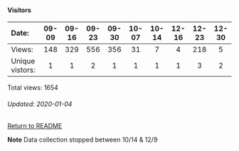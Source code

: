 #### Visitors
Date:   |         09-09   |       09-16   |       09-23   |       09-30   |       10-07  |  10-14  |  12-16  |  12-23  |  12-30
|:---   |:---:    |:---:  |:---:  |:---:  |:---:  |:---:  |:---:  |:---:  |:---:
Views:  |         148     |       329     |       556     |       356     |       31     |  7      |  4      |  218    |  5
Unique  vistors:  |       1       |       1       |       2       |       1       |      1  |      1  |      1  |      3  |      2

Total views: 1654
###### Updated: 2020-01-04

[Return to README](https://github.com/BradleyA/git-TEST-commit-automation/tree/master/hooks#traffic)

**Note**  Data collection stopped between 10/14 & 12/9
